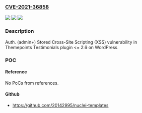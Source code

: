 ### [CVE-2021-36858](https://cve.mitre.org/cgi-bin/cvename.cgi?name=CVE-2021-36858)
![](https://img.shields.io/static/v1?label=Product&message=Testimonials%20(WordPress%20plugin)&color=blue)
![](https://img.shields.io/static/v1?label=Version&message=%3C%3D%202.6%3C%3D%202.6%20&color=brighgreen)
![](https://img.shields.io/static/v1?label=Vulnerability&message=CWE-79%20Cross-site%20Scripting%20(XSS)&color=brighgreen)

### Description

Auth. (admin+) Stored Cross-Site Scripting (XSS) vulnerability in Themepoints Testimonials plugin <= 2.6 on WordPress.

### POC

#### Reference
No PoCs from references.

#### Github
- https://github.com/20142995/nuclei-templates

